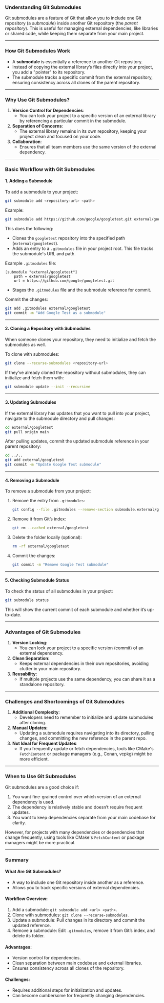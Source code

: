 ### **Understanding Git Submodules**

Git submodules are a feature of Git that allow you to include one Git repository (a *submodule*) inside another Git repository (the *parent repository*). This is useful for managing external dependencies, like libraries or shared code, while keeping them separate from your main project.

---

### **How Git Submodules Work**
- A **submodule** is essentially a reference to another Git repository.
- Instead of copying the external library’s files directly into your project, you add a "pointer" to its repository.
- The submodule tracks a specific commit from the external repository, ensuring consistency across all clones of the parent repository.

---

### **Why Use Git Submodules?**
1. **Version Control for Dependencies**:
   - You can lock your project to a specific version of an external library by referencing a particular commit in the submodule.
2. **Separation of Concerns**:
   - The external library remains in its own repository, keeping your project clean and focused on your code.
3. **Collaboration**:
   - Ensures that all team members use the same version of the external dependency.

---

### **Basic Workflow with Git Submodules**

#### **1. Adding a Submodule**
To add a submodule to your project:
```bash
git submodule add <repository-url> <path>
```
Example:
```bash
git submodule add https://github.com/google/googletest.git external/googletest
```

This does the following:
- Clones the `googletest` repository into the specified path (`external/googletest`).
- Adds an entry to a `.gitmodules` file in your project root. This file tracks the submodule's URL and path.

Example `.gitmodules` file:
```text
[submodule "external/googletest"]
    path = external/googletest
    url = https://github.com/google/googletest.git
```

- Stages the `.gitmodules` file and the submodule reference for commit.

Commit the changes:
```bash
git add .gitmodules external/googletest
git commit -m "Add Google Test as a submodule"
```

---

#### **2. Cloning a Repository with Submodules**
When someone clones your repository, they need to initialize and fetch the submodules as well.

To clone with submodules:
```bash
git clone --recurse-submodules <repository-url>
```

If they’ve already cloned the repository without submodules, they can initialize and fetch them with:
```bash
git submodule update --init --recursive
```

---

#### **3. Updating Submodules**
If the external library has updates that you want to pull into your project, navigate to the submodule directory and pull changes:
```bash
cd external/googletest
git pull origin main
```

After pulling updates, commit the updated submodule reference in your parent repository:
```bash
cd ../..
git add external/googletest
git commit -m "Update Google Test submodule"
```

---

#### **4. Removing a Submodule**
To remove a submodule from your project:

1. Remove the entry from `.gitmodules`:
   ```bash
   git config --file .gitmodules --remove-section submodule.external/googletest
   ```

2. Remove it from Git’s index:
   ```bash
   git rm --cached external/googletest
   ```

3. Delete the folder locally (optional):
   ```bash
   rm -rf external/googletest
   ```

4. Commit the changes:
   ```bash
   git commit -m "Remove Google Test submodule"
   ```

---

#### **5. Checking Submodule Status**
To check the status of all submodules in your project:
```bash
git submodule status
```
This will show the current commit of each submodule and whether it’s up-to-date.

---

### **Advantages of Git Submodules**

1. **Version Locking**:
   - You can lock your project to a specific version (commit) of an external dependency.
2. **Clean Separation**:
   - Keeps external dependencies in their own repositories, avoiding clutter in your main repository.
3. **Reusability**:
   - If multiple projects use the same dependency, you can share it as a standalone repository.

---

### **Challenges and Shortcomings of Git Submodules**

1. **Additional Complexity**:
   - Developers need to remember to initialize and update submodules after cloning.
2. **Manual Updates**:
   - Updating a submodule requires navigating into its directory, pulling changes, and committing the new reference in the parent repo.
3. **Not Ideal for Frequent Updates**:
   - If you frequently update or fetch dependencies, tools like CMake's `FetchContent` or package managers (e.g., Conan, vcpkg) might be more efficient.

---

### **When to Use Git Submodules**

Git submodules are a good choice if:
1. You want fine-grained control over which version of an external dependency is used.
2. The dependency is relatively stable and doesn’t require frequent updates.
3. You want to keep dependencies separate from your main codebase for clarity.

However, for projects with many dependencies or dependencies that change frequently, using tools like CMake's `FetchContent` or package managers might be more practical.

---

### Summary

#### What Are Git Submodules?
- A way to include one Git repository inside another as a reference.
- Allows you to track specific versions of external dependencies.

#### Workflow Overview:
1. Add a submodule: `git submodule add <url> <path>`.
2. Clone with submodules: `git clone --recurse-submodules`.
3. Update a submodule: Pull changes in its directory and commit the updated reference.
4. Remove a submodule: Edit `.gitmodules`, remove it from Git’s index, and delete its folder.

#### Advantages:
- Version control for dependencies.
- Clean separation between main codebase and external libraries.
- Ensures consistency across all clones of the repository.

#### Challenges:
- Requires additional steps for initialization and updates.
- Can become cumbersome for frequently changing dependencies.

